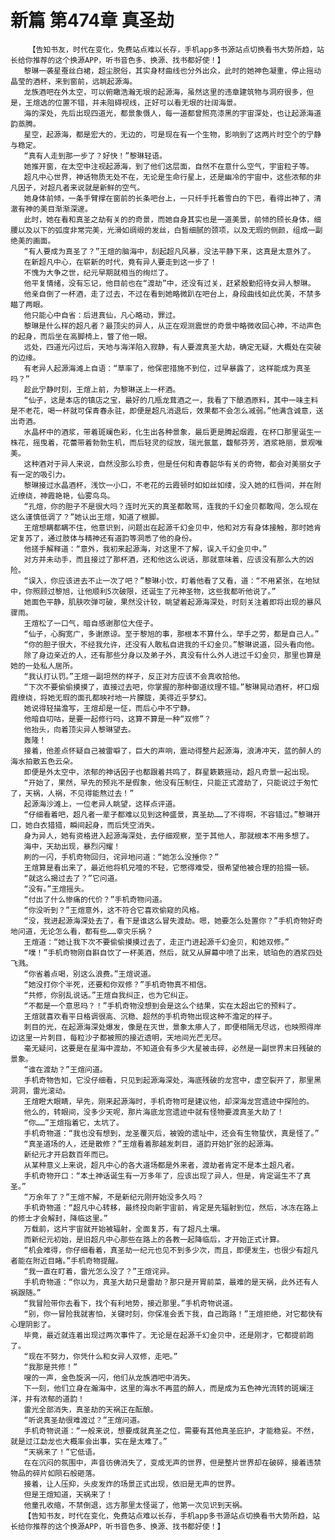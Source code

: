 # 新篇 第474章 真圣劫
        【告知书友，时代在变化，免费站点难以长存，手机app多书源站点切换看书大势所趋，站长给你推荐的这个换源APP，听书音色多、换源、找书都好使！】
       黎琳一袭星蚕丝白裙，超尘脱俗，其实身材曲线也分外出众，此时的她神色凝重，停止摇动晶莹的酒杯，来到窗前，远眺起源海。
       龙族酒吧在外太空，可以俯瞰浩瀚无垠的起源海，虽然这里的违章建筑物与洞府很多，但是，王煊选的位置不错，并未阻碍视线，正好可以看无垠的壮阔海景。
       海的深处，先后出现四道光，都景象慑人，每一道都曾照亮漆黑的宇宙深处，也让起源海道韵蒸腾。
       星空，起源海，都是宏大的，无边的，可是现在有一个生物，影响到了这两片时空个的宁静与稳定。
       “真有人走到那一步了？好快！”黎琳轻语。
       她推开窗，在太空中注视起源海，到了他们这层面，自然不在意什么空气，宇宙粒子等。
       超凡中心世界，神话物质无处不在，无论是生命行星上，还是幽冷的宇宙中，这些浓郁的非凡因子，对超凡者来说就是新鲜的空气。
       她身体前倾，一条手臂撑在窗前的长条吧台上，一只纤手托着雪白的下巴，看得出神了，清澈有神的美目渐渐深邃。
       此时，她在看和真圣之劫有关的的奇景，而她自身其实也是一道美景，前倾的颀长身体，细腰以及以下的弧度非常完美，光滑如绸缎的发丝，白皙细腻的颈项，以及无瑕的侧颜，组成一副绝美的画面。
       “有人要成为真圣了？”王煊的脑海中，刮起超凡风暴，没法平静下来，这真是太意外了。
       在新超凡中心，在崭新的时代，竟有异人要走到这一步了！
       不愧为大争之世，纪元早期就相当的绚烂了。
       他平复情绪，没有忘记，他目前也在“渡劫”中，还没有过关，赶紧殷勤招待女异人黎琳。
       他亲自倒了一杯酒，走了过去，不过在看到她略微趴在吧台上，身段曲线如此优美，不禁多瞄了两眼。
       他只能心中自省：后进真仙，凡心略动，罪过。
       黎琳是什么样的超凡者？最顶尖的异人，从正在观测震世的奇景中略微收回心神，不动声色的起身，而后坐在高脚椅上，瞥了他一眼。
       远处，四道光闪过后，天地与海洋陷入寂静，有人要渡真圣大劫，确定无疑，大概处在突破的边缘。
       有老异人起源海滩上自语：“草率了，他保密措施不到位，过早暴露了，这样能成为真圣吗？”
       趁此宁静时刻，王煊上前，为黎琳送上一杯酒。
       “仙子，这是本店的镇店之宝，最好的几瓶龙茸酒之一，我看了下酿酒原料，其中一味主料是不老花，喝一杯就可保青春永驻，即便是超凡消退后，效果都不会怎么减弱。”他满含诚意，送出奇酒。
       水晶杯中的酒浆，带着斑斓色彩，化生出各种景象，最后更是腾起烟霞，在杯口那里诞生一株花，摇曳着，花蕾带着勃勃生机，而后轻灵的绽放，瑞光氤氲，馥郁芬芳，酒浆艳丽，景观唯美。
       这种酒对于异人来说，自然没那么珍贵，但是任何和青春韶华有关的奇物，都会对美丽女子有一定的吸引力。
       黎琳接过水晶酒杯，浅饮一小口，不老花的云霞顿时如如丝如缕，没入她的红唇间，并在附近缭绕，神霞艳艳，仙雾鸟鸟。
       “孔煊，你的胆子不是很大吗？连时光天的真圣都敢骂，连我的千幻金贝都敢闯，怎么现在这么谨慎低调了？”她认出王煊，知道了根脚。
       王煊想瞒都瞒不住，他意识到，问题出在起源千幻金贝中，他和对方有身体接触，那时她肯定复苏了，通过肢体与精神还有道韵等洞悉了他的身份。
       他搓手解释道：“意外，我初来起源海，对这里不了解，误入千幻金贝中。”
       对方并未动手，而且接过了那杯酒，还和他这么说话，那就意味着，应该没有那么大的凶险。
       “误入，你应该进去不止一次了吧？”黎琳小饮，盯着他看了又看，道：“不用紧张，在地狱中，你照顾过黎旭，让他顺利5次破限，还诞生了元神圣物，这些我都听他说了。”
       她面色平静，肌肤吹弹可破，果然没计较，眺望着起源海深处，时刻关注着即将出现的暴风骤雨。
       王煊松了一口气，暗自感谢那位大侄子。
       “仙子，心胸宽广，多谢原谅。至于黎旭的事，那根本不算什么，举手之劳，都是自己人。”
       “你的胆子很大，不经我允许，还没有人敢私自进我的千幻金贝。”黎琳说道，回头看向他。
       除了身边亲近的人，还有那些分身以及弟子外，真没有什么外人进过千幻金贝，那里也算是她的一处私人居所。
       “我认打认罚。”王煊一副坦然的样子，反正对方应该不会真收拾他。
       “下次不要偷偷摸摸了，直接过去吧，你掌握的那种御道纹理不错。”黎琳晃动酒杯，杯口烟霞缭绕，将她无瑕的面孔都映衬地一片朦胧，美得近乎梦幻。
       她说得轻描澹写，王煊却是一怔，而后心中不宁静。
       他暗自叨咕，是要一起修行吗，这算不算是一种“双修”？
       他抬头，向着顶尖异人黎琳望去。
       轰隆！
       接着，他差点怀疑自己被雷噼了，巨大的声响，震动得整片起源海，浪涛冲天，蓝的醉人的海水拍散五色云朵。
       即便是外太空中，浓郁的神话因子也都跟着共鸣了，群星簌簌摇动，超凡奇景一起出现。
       “开始了，果然，早先的预兆不是假象，他没有压制住，只能正式渡劫了，只能说过于匆忙了，天祸，人祸，不见得能熬过去！”
       起源海沙滩上，一位老异人眺望，这样点评道。
       “仔细看着吧，超凡者一辈子都难以见到这种盛景，真圣劫……了不得啊，不容错过。”黎琳开口，她白衣猎猎，瞬间起身，而后凭空消失。
       身为异人，她有资格进入起源海深处，去仔细观察，至于其他人，那就根本不用多想了。
       海中，天劫出现，暴烈闪耀！
       刷的一闪，手机奇物回归，诧异地问道：“她怎么没捶你？”
       王煊算是看出来了，最近他将机兄噎的不轻，它憋得难受，很希望他被合理的拾掇一顿。
       “就这么揭过去了？”它问道。
       “没有。”王煊摇头。
       “付出了什么惨痛的代价？”手机奇物问道。
       “你没听到？”王煊意外，这不符合它喜欢偷窥的风格。
       “没，我进起源海深处去了，看下是谁这么冒失渡劫。嗯，她要怎么处置你？”手机奇物好奇地问道，无论怎么看，都有些……幸灾乐祸？
       王煊道：“她让我下次不要偷偷摸摸过去了，走正门进起源千幻金贝，和她双修。”
       “噗！”手机奇物刚自斟自饮了一杯美酒，然后，就又从屏幕中喷了出来，琥珀色的酒浆四处飞溅。
       “你省着点喝，别这么浪费。”王煊说道。
       “她没打你个半死，还要和你双修？”手机奇物真不相信。
       “共修，你别乱说话。”王煊自我纠正，也为它纠正。
       “不都是一个意思吗？！”手机奇物没想到会是这么个结果，实在太超出它的预料了。
       王煊就喜欢看平日格调很高、沉稳、超然的手机奇物出现这种不澹定的样子。
       刺目的光，在起源海深处爆发，像是在灭世，景象太瘆人了，即便相隔无尽远，也映照得岸边这里一片刺目，每粒沙子都被照的接近透明，天地间光芒无尽。
       毫无疑问，这要是在星海中渡劫，不知道会有多少大星被击碎，必然是一副世界末日残破的景象。
       “谁在渡劫？”王煊问道。
       手机奇物告知，它没仔细看，只见到起源海深处，海底残破的龙宫中，虚空裂开了，那里黑洞洞，雷光滚动。
       王煊瞪大眼睛，早先，刚来起源海时，手机奇物可是建议他，却深海龙宫遗迹中探险的。
       他么的，转眼间，没多少天呢，那片海底龙宫遗迹中就有怪物要渡真圣大劫了！
       “你……”王煊指着它，太坑了。
       手机奇物道：“我也没有想到，龙圣覆灭后，被毁的遗址中，还会有生物蛰伏，真是怪了。”
       “真圣道场的人，还是散修？”王煊看着那越发刺目，道韵开始扩张的起源海。
       新纪元才开启数百年而已。
       从某种意义上来说，超凡中心的各大道场都是外来者，渡劫者肯定不是本土超凡者。
       手机奇物开口：“本土神话诞生有一万多年了，应该出现了异人，但是，肯定诞生不了真圣。”
       “万余年了？”王煊不解，不是新纪元刚开始没多久吗？
       手机奇物道：“超凡中心转移，最终投向新宇宙前，肯定是先辐射到位，然后，冰冻在路上的修士才会解封，降临这里。”
       万载前，这片宇宙就开始被辐射，全面复苏，有了超凡土壤。
       而新纪元初始，是旧超凡中心那些在路上的各教一起降临后，才开始正式计算。
       “机会难得，你仔细看着，真圣劫一纪元也见不到多少次，而且，即便发生，也很少有超凡者能在附近目睹。”手机奇物提醒。
       “我一直在盯着，雷光怎么没了？”王煊诧异。
       手机奇物道：“你以为，真圣大劫只是雷劫？那只是开胃前菜，最难的是天祸，此外还有人祸跟随。”
       “我冒险带你去看下，找个有利地势，接近那里。”手机奇物说道。
       “别，你一冒险我就害怕，关键时刻，你保准会丢下我，自己跑路！”王煊拒绝，对它都快有心理阴影了。
       毕竟，最近就连着出现过两次事件了。无论是在起源千幻金贝中，还是刚才，它都提前跑了。
       “现在不努力，你凭什么和女异人双修，走吧。”
       “我那是共修！”
       嗖的一声，金色旋涡一闪，他们从龙族酒吧中消失。
       下一刻，他们立身在瀚海中，这里的海水不再蓝的醉人，而是成为五色神光流转的斑斓汪洋，并有浓郁的道韵！
       雷光全部消失，真圣劫的天祸正在酝酿。
       “听说真圣劫很难渡过？”王煊问道。
       手机奇物说道：“一般来说，想要成就真圣之位，需要有其他真圣庇护，才能稳妥。不然，就是过江勐龙也大概率会出事，实在是太难了。”
       “天祸来了！”它低语。
       在在沉闷的氛围中，声音彷佛消失了，变成无声的世界，但是整片世界却在破碎，接着违禁物品的碎片如陨石般砸落。
       接着，让人压抑，头皮发炸的场景正式出现，依旧是无声的世界。
       但是王煊知道，天祸来了！
       他童孔收缩，不禁倒退，远方那里太怪诞了，他第一次见识到天祸。
       【告知书友，时代在变化，免费站点难以长存，手机app多书源站点切换看书大势所趋，站长给你推荐的这个换源APP，听书音色多、换源、找书都好使！】